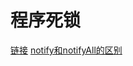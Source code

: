 程序死锁
======
[链接](https://www.jianshu.com/p/68c0fef7b63e)
[notify和notifyAll的区别](https://www.jianshu.com/p/25e243850bd2?appinstall=0)

